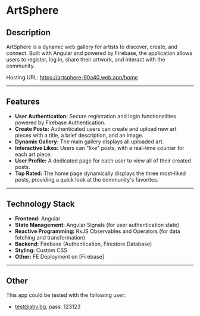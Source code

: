 # ArtSphere

## **Description**
ArtSphere is a dynamic web gallery for artists to discover, create, and connect. Built with Angular and powered by Firebase, the application allows users to register, log in, share their artwork, and interact with the community.

Hosting URL: https://artsphere-90a40.web.app/home

---

## **Features**
- **User Authentication:** Secure registration and login functionalities powered by Firebase Authentication.
- **Create Posts:** Authenticated users can create and upload new art pieces with a title, a brief description, and an image.
- **Dynamic Gallery:** The main gallery displays all uploaded art.
- **Interactive Likes:** Users can "like" posts, with a real-time counter for each art piece.
- **User Profile:** A dedicated page for each user to view all of their created posts.
- **Top Rated:** The home page dynamically displays the three most-liked posts, providing a quick look at the community's favorites.

---

## **Technology Stack**
- **Frontend:** Angular
- **State Management:** Angular Signals (for user authentication state)
- **Reactive Programming:** RxJS Observables and Operators (for data fetching and transformation)
- **Backend:** Firebase (Authentication, Firestore Database)
- **Styling:** Custom CSS
- **Other:** FE Deployment on [Firebase] 

---

## **Other**
This app could be tested with the following user:
- test@abv.bg, pass: 123123

